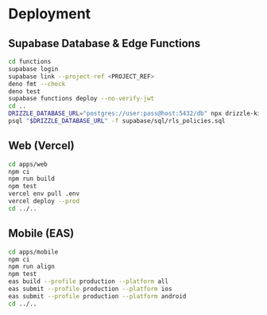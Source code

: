 # Deployment

## Supabase Database & Edge Functions
```bash
cd functions
supabase login
supabase link --project-ref <PROJECT_REF>
deno fmt --check
deno test
supabase functions deploy --no-verify-jwt
cd ..
DRIZZLE_DATABASE_URL="postgres://user:pass@host:5432/db" npx drizzle-kit push:pg --config=packages/db/drizzle.config.ts
psql "$DRIZZLE_DATABASE_URL" -f supabase/sql/rls_policies.sql
```

## Web (Vercel)
```bash
cd apps/web
npm ci
npm run build
npm test
vercel env pull .env
vercel deploy --prod
cd ../..
```

## Mobile (EAS)
```bash
cd apps/mobile
npm ci
npm run align
npm test
eas build --profile production --platform all
eas submit --profile production --platform ios
eas submit --profile production --platform android
cd ../..
```

